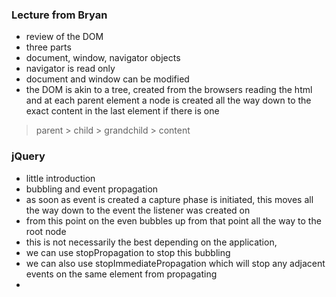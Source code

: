 ### Lecture from Bryan
- review of the DOM
- three parts
- document, window, navigator objects
- navigator is read only
- document and window can be modified 
- the DOM is akin to a tree, created from the browsers reading the html and at each parent element a node is created all the way down to the exact content in the last element if there is one
> parent > child > grandchild >  content

### jQuery
- little introduction
- bubbling and event propagation
- as soon as event is created a capture phase is initiated, this moves all the way down to the event the listener was created on
- from this point on the even bubbles up from that point all the way to the root node
- this is not necessarily the best depending on the application, 
- we can use stopPropagation to stop this bubbling
- we can also use stopImmediatePropagation which will stop any adjacent events on the same element from propagating
- 